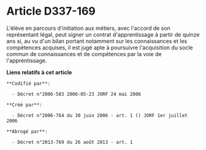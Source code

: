 # Article D337-169

L'élève en parcours d'initiation aux métiers, avec l'accord de son représentant légal, peut signer un contrat d'apprentissage
à partir de quinze ans si, au vu d'un bilan portant notamment sur les connaissances et les compétences acquises, il est jugé
apte à poursuivre l'acquisition du socle commun de connaissances et de compétences par la voie de l'apprentissage.

**Liens relatifs à cet article**

	**Codifié par**:

	  - Décret n°2006-583 2006-05-23 JORF 24 mai 2006

	**Créé par**:

	  - Décret n°2006-764 du 30 juin 2006 - art. 1 () JORF 1er juillet 2006

	**Abrogé par**:

	  - Décret n°2013-769 du 26 août 2013 - art. 1
